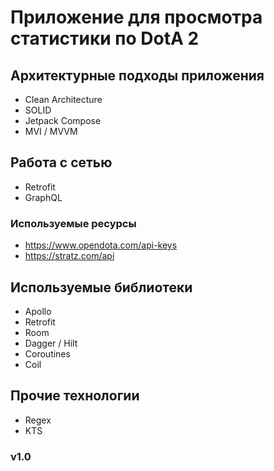 # Приложение для просмотра статистики по DotA 2


## Архитектурные подходы приложения
- Clean Architecture
- SOLID
- Jetpack Compose
- MVI / MVVM

## Работа с сетью
- Retrofit
- GraphQL

### Используемые ресурсы
- https://www.opendota.com/api-keys
- https://stratz.com/api

## Используемые библиотеки
- Apollo
- Retrofit
- Room
- Dagger / Hilt
- Coroutines
- Coil


## Прочие технологии
- Regex
- KTS

### v1.0

